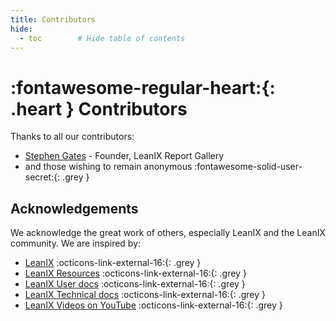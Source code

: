 ```yaml
---
title: Contributors
hide:
  - toc        # Hide table of contents
---
```


# :fontawesome-regular-heart:{: .heart } Contributors 

Thanks to all our contributors:

- [Stephen Gates](https://www.linkedin.com/in/sdgates/) - Founder, LeanIX Report Gallery
- and those wishing to remain anonymous :fontawesome-solid-user-secret:{: .grey } 

## Acknowledgements

We acknowledge the great work of others, especially LeanIX and the LeanIX community. We are inspired by:

- [LeanIX](https://www.leanix.net/en/) :octicons-link-external-16:{: .grey } 
- [LeanIX Resources](https://www.leanix.net/en/resources/download) :octicons-link-external-16:{: .grey } 
- [LeanIX User docs](https://docs.leanix.net/) :octicons-link-external-16:{: .grey } 
- [LeanIX Technical docs](https://dev.leanix.net/docs) :octicons-link-external-16:{: .grey } 
- [LeanIX Videos on YouTube](https://www.youtube.com/channel/UCuQgcdrp4Pf9-6ygAPC0PYA) :octicons-link-external-16:{: .grey } 
